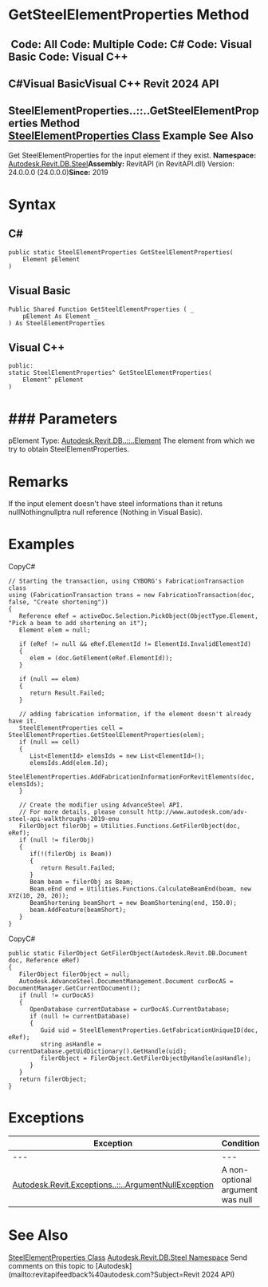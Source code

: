 # GetSteelElementProperties Method

﻿
 Code: All Code: Multiple Code: C# Code: Visual Basic Code: Visual C++   
---  
C#Visual BasicVisual C++
Revit 2024 API  
---  
SteelElementProperties..::..GetSteelElementProperties Method   
[SteelElementProperties Class](911b649a-d108-14a2-dc09-8e97d489c17d.md "SteelElementProperties Class") Example See Also  
---  
Get SteelElementProperties for the input element if they exist. 
**Namespace:** [Autodesk.Revit.DB.Steel](9b98b590-ace1-9487-a688-8942d90305f1.md "Autodesk.Revit.DB.Steel Namespace")**Assembly:** RevitAPI (in RevitAPI.dll) Version: 24.0.0.0 (24.0.0.0)**Since:** 2019 
# Syntax
C#  
---  
```text
public static SteelElementProperties GetSteelElementProperties(
	Element pElement
)
```
  
Visual Basic  
---  
```text
Public Shared Function GetSteelElementProperties ( _
	pElement As Element _
) As SteelElementProperties
```
  
Visual C++  
---  
```text
public:
static SteelElementProperties^ GetSteelElementProperties(
	Element^ pElement
)
```
  
# ### Parameters
pElement
    Type: [Autodesk.Revit.DB..::..Element](eb16114f-69ea-f4de-0d0d-f7388b105a16.md "Element Class") The element from which we try to obtain SteelElementProperties. 
# Remarks
If the input element doesn't have steel informations than it retuns nullNothingnullptra null reference (Nothing in Visual Basic). 
# Examples
CopyC#
```text
// Starting the transaction, using CYBORG's FabricationTransaction class
using (FabricationTransaction trans = new FabricationTransaction(doc, false, "Create shortening"))
{
   Reference eRef = activeDoc.Selection.PickObject(ObjectType.Element, "Pick a beam to add shortening on it");
   Element elem = null;

   if (eRef != null && eRef.ElementId != ElementId.InvalidElementId)
   {
      elem = (doc.GetElement(eRef.ElementId));
   }

   if (null == elem)
   {
      return Result.Failed;
   }

   // adding fabrication information, if the element doesn't already have it.
   SteelElementProperties cell = SteelElementProperties.GetSteelElementProperties(elem);
   if (null == cell)
   {
      List<ElementId> elemsIds = new List<ElementId>();
      elemsIds.Add(elem.Id);
      SteelElementProperties.AddFabricationInformationForRevitElements(doc, elemsIds);
   }

   // Create the modifier using AdvanceSteel API.
   // For more details, please consult http://www.autodesk.com/adv-steel-api-walkthroughs-2019-enu
   FilerObject filerObj = Utilities.Functions.GetFilerObject(doc, eRef);
   if (null != filerObj)
   {
      if(!(filerObj is Beam))
      {
         return Result.Failed;
      }
      Beam beam = filerObj as Beam;
      Beam.eEnd end = Utilities.Functions.CalculateBeamEnd(beam, new XYZ(10, 20, 20));
      BeamShortening beamShort = new BeamShortening(end, 150.0);
      beam.AddFeature(beamShort);
   }
}
```

CopyC#
```text
public static FilerObject GetFilerObject(Autodesk.Revit.DB.Document doc, Reference eRef)
{
   FilerObject filerObject = null;
   Autodesk.AdvanceSteel.DocumentManagement.Document curDocAS = DocumentManager.GetCurrentDocument();
   if (null != curDocAS)
   {
      OpenDatabase currentDatabase = curDocAS.CurrentDatabase;
      if (null != currentDatabase)
      {
         Guid uid = SteelElementProperties.GetFabricationUniqueID(doc, eRef);
         string asHandle = currentDatabase.getUidDictionary().GetHandle(uid);
         filerObject = FilerObject.GetFilerObjectByHandle(asHandle);
      }
   }
   return filerObject;
}
```

# Exceptions
| Exception | Condition |
| --- | --- |
| --- | --- |
| [Autodesk.Revit.Exceptions..::..ArgumentNullException](631e1424-60f4-929b-4e52-dda9dcd26316.md "ArgumentNullException Class") | A non-optional argument was null |

# See Also
[SteelElementProperties Class](911b649a-d108-14a2-dc09-8e97d489c17d.md "SteelElementProperties Class")
[Autodesk.Revit.DB.Steel Namespace](9b98b590-ace1-9487-a688-8942d90305f1.md "Autodesk.Revit.DB.Steel Namespace")
Send comments on this topic to [Autodesk](mailto:revitapifeedback%40autodesk.com?Subject=Revit 2024 API)